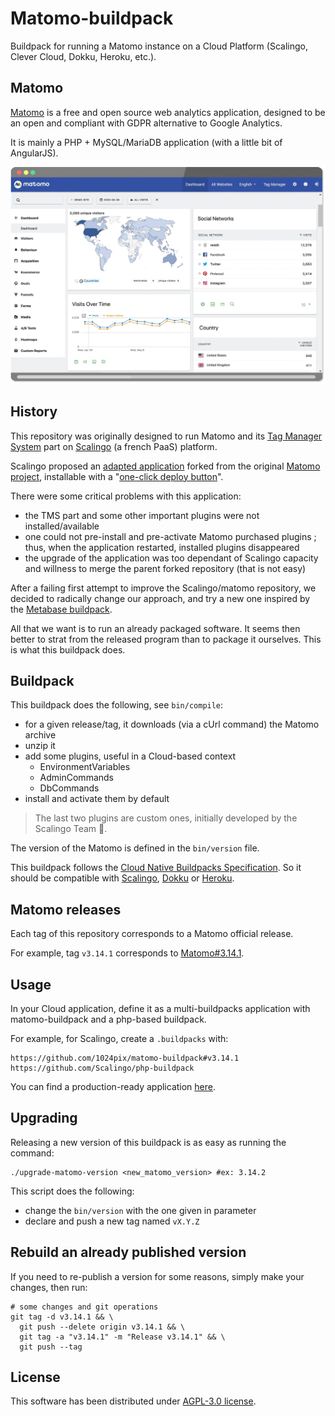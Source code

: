 # Matomo-buildpack

Buildpack for running a Matomo instance on a Cloud Platform (Scalingo, Clever Cloud, Dokku, Heroku, etc.).

## Matomo

[Matomo](https://matomo.org) is a free and open source web analytics application, designed to be an open and compliant with GDPR alternative to Google Analytics.

It is mainly a PHP + MySQL/MariaDB application (with a little bit of AngularJS).

![](docs/screenshot.webp)

## History

This repository was originally designed to run Matomo and its [Tag Manager System](https://matomo.org/docs/tag-manager/) part on [Scalingo](https://scalingo.com) (a french PaaS) platform.

Scalingo proposed an [adapted application](https://github.com/Scalingo/matomo) forked from the original [Matomo project](https://github.com/matomo-org/matomo), installable with a "[one-click deploy button](https://scalingo.com/blog/one-click-deploy-everything-on-scalingo)".

There were some critical problems with this application:
- the TMS part and some other important plugins were not installed/available
- one could not pre-install and pre-activate Matomo purchased plugins ; thus, when the application restarted, installed plugins disappeared
- the upgrade of the application was too dependant of Scalingo capacity and willness to merge the parent forked repository (that is not easy)

After a failing first attempt to improve the Scalingo/matomo repository, we decided to radically change our approach, and try a new one inspired by the [Metabase buildpack](https://github.com/metabase/metabase-buildpack).

All that we want is to run an already packaged software. It seems then better to strat from the released program than to package it ourselves. This is what this buildpack does.

## Buildpack

This buildpack does the following, see `bin/compile`:
- for a given release/tag, it downloads (via a cUrl command) the Matomo archive
- unzip it 
- add some plugins, useful in a Cloud-based context
    - EnvironmentVariables
    - AdminCommands
    - DbCommands
- install and activate them by default
    
> The last two plugins are custom ones, initially developed by the Scalingo Team 💪.

The version of the Matomo is defined in the `bin/version` file. 

This buildpack follows the [Cloud Native Buildpacks Specification](https://github.com/buildpacks/spec). So it should be compatible with [Scalingo](https://doc.scalingo.com/platform/deployment/buildpacks/custom), [Dokku](http://dokku.viewdocs.io/dokku~v0.5.0/deployment/buildpacks/) or [Heroku](https://devcenter.heroku.com/articles/buildpacks).

## Matomo releases

Each tag of this repository corresponds to a Matomo official release.

For example, tag `v3.14.1` corresponds to [Matomo#3.14.1](https://builds.matomo.org/matomo-3.14.1.zip).

## Usage

In your Cloud application, define it as a multi-buildpacks application with matomo-buildpack and a php-based buildpack.

For example, for Scalingo, create a `.buildpacks` with:

```shell script
https://github.com/1024pix/matomo-buildpack#v3.14.1
https://github.com/Scalingo/php-buildpack
```

You can find a production-ready application [here](https://github.com/1024pix/matomo-scalingo-deploy).

## Upgrading

Releasing a new version of this buildpack is as easy as running the command:

```shell script
./upgrade-matomo-version <new_matomo_version> #ex: 3.14.2
```

This script does the following:
- change the `bin/version` with the one given in parameter
- declare and push a new tag named `vX.Y.Z`

## Rebuild an already published version

If you need to re-publish a version for some reasons, simply make your changes, then run:

```shell script
# some changes and git operations
git tag -d v3.14.1 && \
  git push --delete origin v3.14.1 && \
  git tag -a "v3.14.1" -m "Release v3.14.1" && \
  git push --tag
```

## License

This software has been distributed under [AGPL-3.0 license](https://choosealicense.com/licenses/agpl-3.0/).
